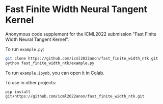 # Fast Finite Width Neural Tangent Kernel
Anonymous code supplement for the ICML2022 submission "Fast Finite Width Neural Tangent Kernel". 

To run `example.py`:
```bash
git clone https://github.com/icml2022anon/fast_finite_width_ntk.git 
python fast_finite_width_ntk/example.py
```

To run `example.ipynb`, you can open it in [Colab](https://colab.research.google.com/github/icml2022anon/fast_finite_width_ntk/blob/main/example.ipynb).

To use in other projects:
```commandline
pip install git+https://github.com/icml2022anon/fast_finite_width_ntk.git
```